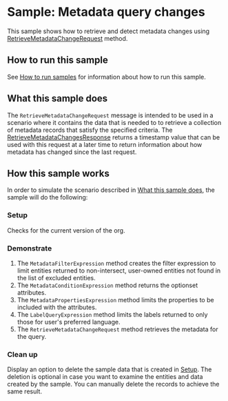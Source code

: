 # Sample: Metadata query changes

This sample shows how to retrieve and detect metadata changes using [RetrieveMetadataChangeRequest](https://learn.microsoft.com/dotnet/api/microsoft.xrm.sdk.messages.retrievemetadatachangesrequest) method.

## How to run this sample

See [How to run samples](https://github.com/microsoft/PowerApps-Samples/blob/master/dataverse/README.md) for information about how to run this sample.

## What this sample does

The `RetrieveMetadataChangeRequest` message is intended to be used in a scenario where it contains the data  that is needed to to retrieve a collection of metadata records that satisfy the specified criteria. The [RetrieveMetadataChangesResponse](https://learn.microsoft.com/dotnet/api/microsoft.xrm.sdk.messages.retrievemetadatachangesresponse) returns a timestamp value that can be used with this request at a later time to return information about how metadata has changed since the last request.

## How this sample works

In order to simulate the scenario described in [What this sample does](#what-this-sample-does), the sample will do the following:

### Setup

Checks for the current version of the org.

### Demonstrate

1. The `MetadataFilterExpression` method creates the filter expression to limit entities returned to non-intersect, user-owned entities not found in the list of excluded entities. 
2. The `MetadataConditionExpression` method returns the optionset attributes.
3. The `MetadataPropertiesExpression` method limits the properties to be included with the attributes.
4. The `LabelQueryExpression` method limits the labels returned to only those for user's preferred language.
5. The `RetrieveMetadataChangeRequest` method retrieves the metadata for the query.


### Clean up

Display an option to delete the sample data that is created in [Setup](#setup). The deletion is optional in case you want to examine the entities and data created by the sample. You can manually delete the records to achieve the same result.

